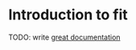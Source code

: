 # Introduction to fit

TODO: write [great documentation](http://jacobian.org/writing/what-to-write/)
